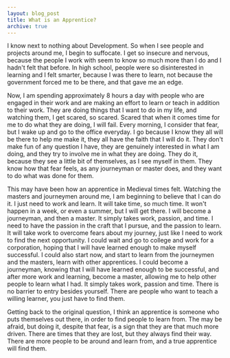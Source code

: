 ```yaml
---
layout: blog_post
title: What is an Apprentice?
archive: true
---
```


I know next to nothing about Development. So when I see people and projects
around me, I begin to suffocate. I get so insecure and nervous, because the
people I work with seem to know so much more than I do and I hadn't felt that
before. In high school, people were so disinterested in learning and I felt
smarter, because I was there to learn, not because the government forced me to
be there, and that gave me an edge.

Now, I am spending approximately 8 hours a day with people who are engaged in
their work and are making an effort to learn or teach in addition to their work.
They are doing things that I want to do in my life, and watching them, I get
scared, so scared. Scared that when it comes time for me to do what they are
doing, I will fail. Every morning, I consider that fear, but I wake up and go to
the office everyday. I go because I know they all will be there to help me make
it, they all have the faith that I will do it. They don't make fun of any
question I have, they are genuinely interested in what I am doing, and they try
to involve me in what they are doing. They do it, because they see a little bit
of themselves, as I see myself in them. They know how that fear feels, as any
journeyman or master does, and they want to do what was done for them.

This may have been how an apprentice in Medieval times felt. Watching the
masters and journeymen around me, I am beginning to believe that I can do it. I
just need to work and learn. It will take time, so much time. It won't happen in
a week, or even a summer, but I will get there. I will become a journeyman, and
then a master. It simply takes work, passion, and time. I need to have the
passion in the craft that I pursue, and the passion to learn. It will take work
to overcome fears about my journey, just like I need to work to find the next
opportunity. I could wait and go to college and work for a corporation, hoping
that I will have learned enough to make myself successful. I could also start
now, and start to learn from the journeymen and the masters, learn with other
apprentices. I could become a journeyman, knowing that I will have learned
enough to be successful, and after more work and learning, become a master,
allowing me to help other people to learn what I had. It simply takes work,
passion and time. There is no barrier to entry besides yourself. There are
people who want to teach a willing learner, you just have to find them.

Getting back to the original question, I think an apprentice is someone who puts
themselves out there, in order to find people to learn from. The may be afraid,
but doing it, despite that fear, is a sign that they are that much more driven.
There are times that they are lost, but they always find their way. There are
more people to be around and learn from, and a true apprentice will find them.
